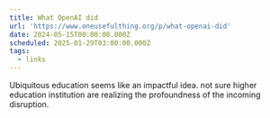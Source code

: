 ```yaml
---
title: What OpenAI did
url: 'https://www.oneusefulthing.org/p/what-openai-did'
date: 2024-05-15T00:00:00.000Z
scheduled: 2025-01-29T03:00:00.000Z
tags:
  - links
---
```


Ubiquitous education seems like an impactful idea. not sure higher education institution are realizing the profoundness of the incoming disruption.
